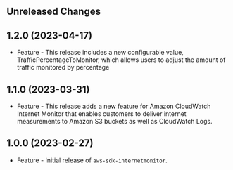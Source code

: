 Unreleased Changes
------------------

1.2.0 (2023-04-17)
------------------

* Feature - This release includes a new configurable value, TrafficPercentageToMonitor, which allows users to adjust the amount of traffic monitored by percentage

1.1.0 (2023-03-31)
------------------

* Feature - This release adds a new feature for Amazon CloudWatch Internet Monitor that enables customers to deliver internet measurements to Amazon S3 buckets as well as CloudWatch Logs.

1.0.0 (2023-02-27)
------------------

* Feature - Initial release of `aws-sdk-internetmonitor`.

